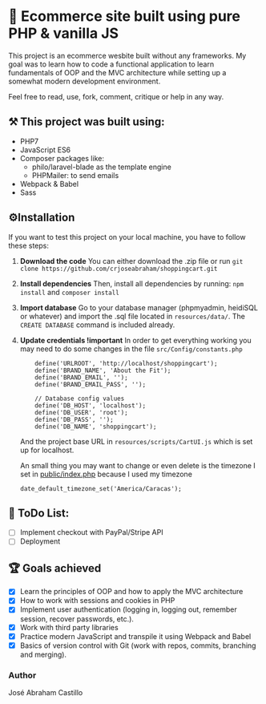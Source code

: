 # 🛒 Ecommerce site built using pure PHP & vanilla JS

This project is an ecommerce wesbite built without any frameworks. My goal was to learn how to code a functional application to learn fundamentals of OOP and the MVC architecture while setting up a somewhat modern development environment.

Feel free to read, use, fork, comment, critique or help in any way.

## ⚒️ This project was built using:

-   PHP7
-   JavaScript ES6
-   Composer packages like:
    -   philo/laravel-blade as the template engine
    -   PHPMailer: to send emails
-   Webpack & Babel
-   Sass

## ⚙️Installation

If you want to test this project on your local machine, you have to follow these steps:

1.  **Download the code**
    You can either download the .zip file or run `git clone https://github.com/crjoseabraham/shoppingcart.git`

2.  **Install dependencies**
    Then, install all dependencies by running:
    `npm install` and `composer install`

3.  **Import database**
    Go to your database manager (phpmyadmin, heidiSQL or whatever) and import the .sql file located in `resources/data/`. The `CREATE DATABASE` command is included already.

4.  **Update credentials !important**
    In order to get everything working you may need to do some changes in the file `src/Config/constants.php`

    ```
        define('URLROOT', 'http://localhost/shoppingcart');
        define('BRAND_NAME', 'About the Fit');
        define('BRAND_EMAIL', '');
        define('BRAND_EMAIL_PASS', '');

        // Database config values
        define('DB_HOST', 'localhost');
        define('DB_USER', 'root');
        define('DB_PASS', '');
        define('DB_NAME', 'shoppingcart');
    ```

    And the project base URL in `resources/scripts/CartUI.js` which is set up for localhost.

    An small thing you may want to change or even delete is the timezone I set in [public/index.php](https://github.com/crjoseabraham/shoppingcart/blob/version-2.0/public/index.php) because I used my timezone

    `date_default_timezone_set('America/Caracas');`

## 📝 ToDo List:

-   [ ] Implement checkout with PayPal/Stripe API
-   [ ] Deployment

## 🏆 Goals achieved

-   [x] Learn the principles of OOP and how to apply the MVC architecture
-   [x] How to work with sessions and cookies in PHP
-   [x] Implement user authentication (logging in, logging out, remember session, recover passwords, etc.).
-   [x] Work with third party libraries
-   [x] Practice modern JavaScript and transpile it using Webpack and Babel
-   [x] Basics of version control with Git (work with repos, commits, branching and merging).

### Author

José Abraham Castillo
